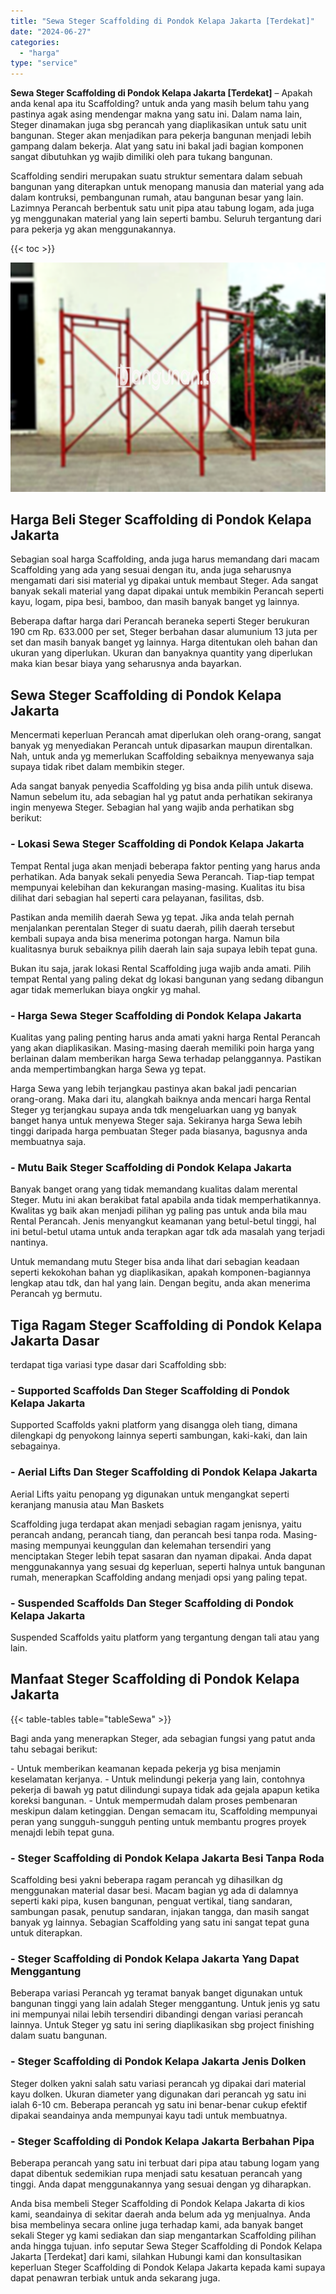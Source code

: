 ```yaml
---
title: "Sewa Steger Scaffolding di Pondok Kelapa Jakarta [Terdekat]"
date: "2024-06-27"
categories: 
  - "harga"
type: "service"
---
```


**Sewa Steger Scaffolding di Pondok Kelapa Jakarta \[Terdekat\]** – Apakah anda kenal apa itu Scaffolding? untuk anda yang masih belum tahu yang pastinya agak asing mendengar makna yang satu ini. Dalam nama lain, Steger dinamakan juga sbg perancah yang diaplikasikan untuk satu unit bangunan. Steger akan menjadikan para pekerja bangunan menjadi lebih gampang dalam bekerja. Alat yang satu ini bakal jadi bagian komponen sangat dibutuhkan yg wajib dimiliki oleh para tukang bangunan.

Scaffolding sendiri merupakan suatu struktur sementara dalam sebuah bangunan yang diterapkan untuk menopang manusia dan material yang ada dalam kontruksi, pembangunan rumah, atau bangunan besar yang lain. Lazimnya Perancah berbentuk satu unit pipa atau tabung logam, ada juga yg menggunakan material yang lain seperti bambu. Seluruh tergantung dari para pekerja yg akan menggunakannya.

{{< toc >}}

![Sewa Steger Scaffolding di Pondok Kelapa Jakarta [Terdekat]](/images/sewa-scaffolding-steger-27.png)

## Harga Beli Steger Scaffolding di Pondok Kelapa Jakarta

Sebagian soal harga Scaffolding, anda juga harus memandang dari macam Scaffolding yang ada yang sesuai dengan itu, anda juga seharusnya mengamati dari sisi material yg dipakai untuk membaut Steger. Ada sangat banyak sekali material yang dapat dipakai untuk membikin Perancah seperti kayu, logam, pipa besi, bamboo, dan masih banyak banget yg lainnya.

Beberapa daftar harga dari Perancah beraneka seperti Steger berukuran 190 cm Rp. 633.000 per set, Steger berbahan dasar alumunium 13 juta per set dan masih banyak banget yg lainnya. Harga ditentukan oleh bahan dan ukuran yang diperlukan. Ukuran dan banyaknya quantity yang diperlukan maka kian besar biaya yang seharusnya anda bayarkan.

## Sewa Steger Scaffolding di Pondok Kelapa Jakarta

Mencermati keperluan Perancah amat diperlukan oleh orang-orang, sangat banyak yg menyediakan Perancah untuk dipasarkan maupun direntalkan. Nah, untuk anda yg memerlukan Scaffolding sebaiknya menyewanya saja supaya tidak ribet dalam membikin steger.

Ada sangat banyak penyedia Scaffolding yg bisa anda pilih untuk disewa. Namun sebelum itu, ada sebagian hal yg patut anda perhatikan sekiranya ingin menyewa Steger. Sebagian hal yang wajib anda perhatikan sbg berikut:

### \- Lokasi Sewa Steger Scaffolding di Pondok Kelapa Jakarta

Tempat Rental juga akan menjadi beberapa faktor penting yang harus anda perhatikan. Ada banyak sekali penyedia Sewa Perancah. Tiap-tiap tempat mempunyai kelebihan dan kekurangan masing-masing. Kualitas itu bisa dilihat dari sebagian hal seperti cara pelayanan, fasilitas, dsb.

Pastikan anda memilih daerah Sewa yg tepat. Jika anda telah pernah menjalankan perentalan Steger di suatu daerah, pilih daerah tersebut kembali supaya anda bisa menerima potongan harga. Namun bila kualitasnya buruk sebaiknya pilih daerah lain saja supaya lebih tepat guna.

Bukan itu saja, jarak lokasi Rental Scaffolding juga wajib anda amati. Pilih tempat Rental yang paling dekat dg lokasi bangunan yang sedang dibangun agar tidak memerlukan biaya ongkir yg mahal.

### \- Harga Sewa Steger Scaffolding di Pondok Kelapa Jakarta

Kualitas yang paling penting harus anda amati yakni harga Rental Perancah yang akan diaplikasikan. Masing-masing daerah memiliki poin harga yang berlainan dalam memberikan harga Sewa terhadap pelanggannya. Pastikan anda mempertimbangkan harga Sewa yg tepat.

Harga Sewa yang lebih terjangkau pastinya akan bakal jadi pencarian orang-orang. Maka dari itu, alangkah baiknya anda mencari harga Rental Steger yg terjangkau supaya anda tdk mengeluarkan uang yg banyak banget hanya untuk menyewa Steger saja. Sekiranya harga Sewa lebih tinggi daripada harga pembuatan Steger pada biasanya, bagusnya anda membuatnya saja.

### \- Mutu Baik Steger Scaffolding di Pondok Kelapa Jakarta

Banyak banget orang yang tidak memandang kualitas dalam merental Steger. Mutu ini akan berakibat fatal apabila anda tidak memperhatikannya. Kwalitas yg baik akan menjadi pilihan yg paling pas untuk anda bila mau Rental Perancah. Jenis menyangkut keamanan yang betul-betul tinggi, hal ini betul-betul utama untuk anda terapkan agar tdk ada masalah yang terjadi nantinya.

Untuk memandang mutu Steger bisa anda lihat dari sebagian keadaan seperti kekokohan bahan yg diaplikasikan, apakah komponen-bagiannya lengkap atau tdk, dan hal yang lain. Dengan begitu, anda akan menerima Perancah yg bermutu.

## Tiga Ragam Steger Scaffolding di Pondok Kelapa Jakarta Dasar

terdapat tiga variasi type dasar dari Scaffolding sbb:

### \- Supported Scaffolds Dan Steger Scaffolding di Pondok Kelapa Jakarta

Supported Scaffolds yakni platform yang disangga oleh tiang, dimana dilengkapi dg penyokong lainnya seperti sambungan, kaki-kaki, dan lain sebagainya.

### \- Aerial Lifts Dan Steger Scaffolding di Pondok Kelapa Jakarta

Aerial Lifts yaitu penopang yg digunakan untuk mengangkat seperti keranjang manusia atau Man Baskets

Scaffolding juga terdapat akan menjadi sebagian ragam jenisnya, yaitu perancah andang, perancah tiang, dan perancah besi tanpa roda. Masing-masing mempunyai keunggulan dan kelemahan tersendiri yang menciptakan Steger lebih tepat sasaran dan nyaman dipakai. Anda dapat menggunakannya yang sesuai dg keperluan, seperti halnya untuk bangunan rumah, menerapkan Scaffolding andang menjadi opsi yang paling tepat.

### \- Suspended Scaffolds Dan Steger Scaffolding di Pondok Kelapa Jakarta

Suspended Scaffolds yaitu platform yang tergantung dengan tali atau yang lain.

## Manfaat Steger Scaffolding di Pondok Kelapa Jakarta

{{< table-tables table="tableSewa" >}}

Bagi anda yang menerapkan Steger, ada sebagian fungsi yang patut anda tahu sebagai berikut:

\- Untuk memberikan keamanan kepada pekerja yg bisa menjamin keselamatan kerjanya. - Untuk melindungi pekerja yang lain, contohnya pekerja di bawah yg patut dilindungi supaya tidak ada gejala apapun ketika koreksi bangunan. - Untuk mempermudah dalam proses pembenaran meskipun dalam ketinggian. Dengan semacam itu, Scaffolding mempunyai peran yang sungguh-sungguh penting untuk membantu progres proyek menajdi lebih tepat guna.

### \- Steger Scaffolding di Pondok Kelapa Jakarta Besi Tanpa Roda

Scaffolding besi yakni beberapa ragam perancah yg dihasilkan dg menggunakan material dasar besi. Macam bagian yg ada di dalamnya seperti kaki pipa, kusen bangunan, penguat vertikal, tiang sandaran, sambungan pasak, penutup sandaran, injakan tangga, dan masih sangat banyak yg lainnya. Sebagian Scaffolding yang satu ini sangat tepat guna untuk diterapkan.

### \- Steger Scaffolding di Pondok Kelapa Jakarta Yang Dapat Menggantung

Beberapa variasi Perancah yg teramat banyak banget digunakan untuk bangunan tinggi yang lain adalah Steger menggantung. Untuk jenis yg satu ini mempunyai nilai lebih tersendiri dibandingi dengan variasi perancah lainnya. Untuk Steger yg satu ini sering diaplikasikan sbg project finishing dalam suatu bangunan.

### \- Steger Scaffolding di Pondok Kelapa Jakarta Jenis Dolken

Steger dolken yakni salah satu variasi perancah yg dipakai dari material kayu dolken. Ukuran diameter yang digunakan dari perancah yg satu ini ialah 6-10 cm. Beberapa perancah yg satu ini benar-benar cukup efektif dipakai seandainya anda mempunyai kayu tadi untuk membuatnya.

### \- Steger Scaffolding di Pondok Kelapa Jakarta Berbahan Pipa

Beberapa perancah yang satu ini terbuat dari pipa atau tabung logam yang dapat dibentuk sedemikian rupa menjadi satu kesatuan perancah yang tinggi. Anda dapat menggunakannya yang sesuai dengan yg diharapkan.

Anda bisa membeli Steger Scaffolding di Pondok Kelapa Jakarta di kios kami, seandainya di sekitar daerah anda belum ada yg menjualnya. Anda bisa membelinya secara online juga terhadap kami, ada banyak banget sekali Steger yg kami sediakan dan siap mengantarkan Scaffolding pilihan anda hingga tujuan. info seputar Sewa Steger Scaffolding di Pondok Kelapa Jakarta \[Terdekat\] dari kami, silahkan Hubungi kami dan konsultasikan keperluan Steger Scaffolding di Pondok Kelapa Jakarta kepada kami supaya dapat penawran terbiak untuk anda sekarang juga.
